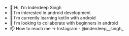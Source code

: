 - 👋 Hi, I’m Inderdeep Singh
- 👀 I’m interested in android development
- 🌱 I’m currently learning kotlin with android
- 💞️ I’m looking to collaborate with beginners in android
- 📫 How to reach me -> Instagram - @inderdeep__singh_

<!---
inder-singh/inder-singh is a ✨ special ✨ repository because its `README.md` (this file) appears on your GitHub profile.
You can click the Preview link to take a look at your changes.
--->
